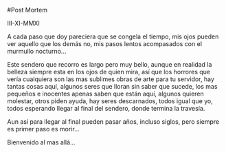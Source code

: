 #Post Mortem

III-XI-MMXI

A cada paso que doy pareciera que se congela el tiempo, mis ojos pueden ver aquello que los demás no, mis pasos lentos acompasados con el murmullo nocturno...

Este sendero que recorro es largo pero muy bello, aunque en realidad la belleza siempre esta en los ojos de quien mira, así que los horrores que vería cualquiera son las mas sublimes obras de arte para tu servidor, hay tantas cosas aquí, algunos seres que lloran sin saber que sucede, los mas pequeños e inocentes apenas saben que están aquí, algunos quieren molestar, otros piden ayuda, hay seres descarnados, todos igual que yo, todos esperando llegar al final del sendero, donde termina la travesía.

Aun así para llegar al final pueden pasar años, incluso siglos, pero siempre es primer paso es morir... 

Bienvenido al mas allá...